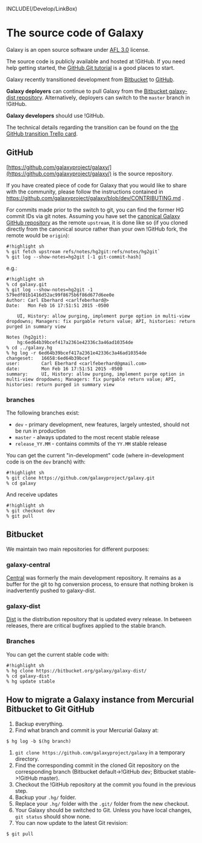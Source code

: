 INCLUDE(/Develop/LinkBox)
# The source code of Galaxy

Galaxy is an open source software under [AFL 3.0](/Admin/License) license.

The source code is publicly available and hosted at !GitHub. If you need help getting started, the [GitHub Git tutorial](https://try.github.io/) is a good places to start.

Galaxy recently transitioned development from [Bitbucket](https://bitbucket.org/galaxy/galaxy-central/) to [GitHub](https://github.com/galaxyproject/galaxy).

**Galaxy deployers** can continue to pull Galaxy from the [Bitbucket galaxy-dist repository](https://bitbucket.org/galaxy/galaxy-dist/). Alternatively, deployers can switch to the `master` branch in !GitHub.

**Galaxy developers** should use !GitHub.

The technical details regarding the transition can be found on the [the GitHub transition Trello card](https://trello.com/c/iiSBweRQ).

## GitHub

[https://github.com/galaxyproject/galaxy/](https://github.com/galaxyproject/galaxy/) is the source repository.

If you have created piece of code for Galaxy that you would like to share with the community, please follow the instructions contained in https://github.com/galaxyproject/galaxy/blob/dev/CONTRIBUTING.md .

For commits made prior to the switch to git, you can find the former HG commit IDs via git notes. Assuming you have set the [canonical Galaxy GitHub repository](https://github.com/galaxyproject/galaxy/) as the remote `upstream`, it is done like so (if you cloned directly from the canonical source rather than your own !GitHub fork, the remote would be `origin`):

```
#!highlight sh
% git fetch upstream refs/notes/hg2git:refs/notes/hg2git`
% git log --show-notes=hg2git [-1 git-commit-hash]
```


e.g.:

```
#!highlight sh
% cd galaxy.git
% git log --show-notes=hg2git -1 579edf01b1416d52ac99f8675b6f86d677d6ee0e
Author: Carl Eberhard <carlfeberhard@>
Date:   Mon Feb 16 17:51:51 2015 -0500

    UI, History: allow purging, implement purge option in multi-view dropdowns; Managers: fix purgable return value; API, histories: return purged in summary view

Notes (hg2git):
    hg:6ed64b39bcef417a2361e42336c3a46ad10354de
% cd ../galaxy.hg
% hg log -r 6ed64b39bcef417a2361e42336c3a46ad10354de
changeset:   16658:6ed64b39bcef
user:        Carl Eberhard <carlfeberhard@gmail.com>
date:        Mon Feb 16 17:51:51 2015 -0500
summary:     UI, History: allow purging, implement purge option in multi-view dropdowns; Managers: fix purgable return value; API, histories: return purged in summary view
```


### branches

The following branches exist:

* `dev` - primary development, new features, largely untested, should not be run in production
* `master` - always updated to the most recent stable release
* `release_YY.MM` - contains commits of the `YY.MM` stable release

You can get the current "in-development" code (where in-development code is on the `dev` branch) with:

```
#!highlight sh
% git clone https://github.com/galaxyproject/galaxy.git
% cd galaxy
```


And receive updates

```
#!highlight sh
% git checkout dev
% git pull
```


## Bitbucket

We maintain two main repositories for different purposes:

### galaxy-central

[Central](https://bitbucket.org/galaxy/galaxy-central ) was formerly the main development repository. It remains as a buffer for the git to hg conversion process, to ensure that nothing broken is inadvertently pushed to galaxy-dist.

### galaxy-dist
[Dist](https://bitbucket.org/galaxy/galaxy-dist ) is the distribution repository that is updated every release. In between releases, there are critical bugfixes applied to the stable branch.

### Branches

You can get the current stable code with:

```
#!highlight sh
% hg clone https://bitbucket.org/galaxy/galaxy-dist/
% cd galaxy-dist
% hg update stable
```


## How to migrate a Galaxy instance from Mercurial Bitbucket to Git GitHub

1. Backup everything.
1. Find what branch and commit is your Mercurial Galaxy at:
  ```#! highlight sh
  $ hg log -b $(hg branch)
  ```

1. `git clone https://github.com/galaxyproject/galaxy` in a temporary directory.
1. Find the corresponding commit in the cloned Git repository on the corresponding branch (Bitbucket default->!GitHub dev; Bitbucket stable->!GitHub master).
1. Checkout the !GitHub repository at the commit you found in the previous step.
1. Backup your `.hg/` folder.
1. Replace your `.hg/` folder with the `.git/` folder from the new checkout.
1. Your Galaxy should be switched to Git. Unless you have local changes, `git status` should show none.
1. You can now update to the latest Git revision:
  ```#! highlight sh
  $ git pull
  ```

